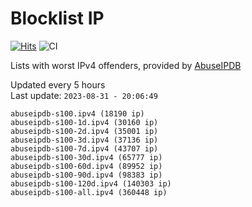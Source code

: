# Blocklist IP

[![Hits](https://hits.seeyoufarm.com/api/count/incr/badge.svg?url=https%3A%2F%2Fgithub.com%2Fborestad%2Fblocklist-ip%2F&count_bg=%2379C83D&title_bg=%23555555&icon=&icon_color=%23E7E7E7&title=hits&edge_flat=false)](https://hits.seeyoufarm.com)  ![CI](https://img.shields.io/github/workflow/status/borestad/blocklist-ip/CI?style=flat-square)

Lists with worst IPv4 offenders, provided by [AbuseIPDB](https://www.abuseipdb.com/)

<!-- FOOTER-PLACEHOLDER -->
Updated every 5 hours<br>
Last update: `2023-08-31 - 20:06:49`
```
abuseipdb-s100.ipv4 (18190 ip)
abuseipdb-s100-1d.ipv4 (30160 ip)
abuseipdb-s100-2d.ipv4 (35001 ip)
abuseipdb-s100-3d.ipv4 (37136 ip)
abuseipdb-s100-7d.ipv4 (43707 ip)
abuseipdb-s100-30d.ipv4 (65777 ip)
abuseipdb-s100-60d.ipv4 (89952 ip)
abuseipdb-s100-90d.ipv4 (98383 ip)
abuseipdb-s100-120d.ipv4 (140303 ip)
abuseipdb-s100-all.ipv4 (360448 ip)
```
